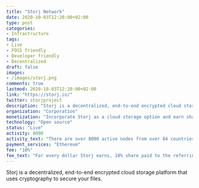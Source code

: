 ```yaml
---
title: "Storj Network"
date: 2020-10-03T12:20:00+02:00
type: post
categories:
- Infrastructure
tags:
- Live
- FOSS friendly
- Developer friendly
- Decentralized
draft: false
images:
- /images/storj.png
comments: true
lastmod: 2020-10-03T12:20:00+02:00
link: "https://storj.io/"
twitter: storjproject
description: "Storj is a decentralized, end-to-end encrypted cloud storage platform that uses cryptography to secure your files."
organization: "Corporation"
monetization: "Incorporate Storj as a cloud storage option and earn share from the revenue"
technology: "Open source"
status: "Live"
activity: 8000
activity_text: "There are over 8000 active nodes from over 84 countries"
payment_services: "Ethereum"
fee: "10%"
fee_text: "For every dollar Storj earns, 10% share paid to the referring open-source partner."
---
```


Storj is a decentralized, end-to-end encrypted cloud storage platform that uses cryptography to secure your files.<!--more-->

